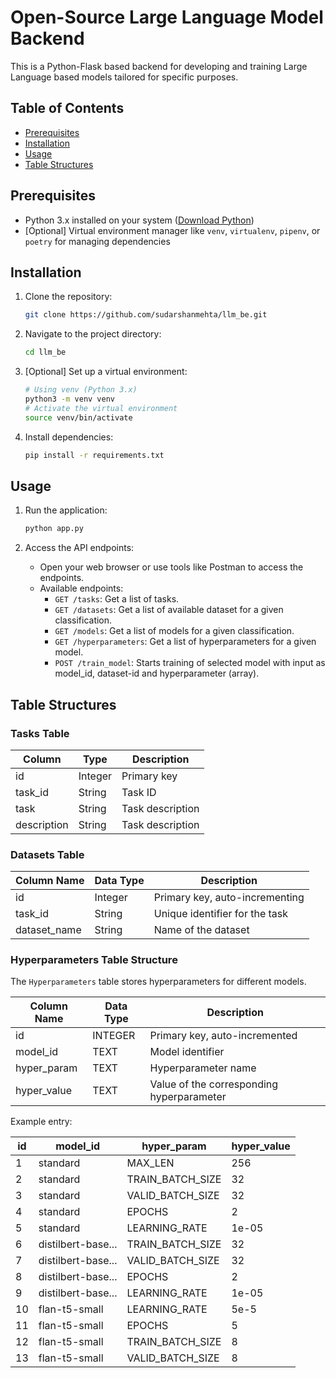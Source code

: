 # Open-Source Large Language Model Backend

This is a Python-Flask based backend for developing and training Large Language based models tailored for specific purposes.

## Table of Contents
- [Prerequisites](#prerequisites)
- [Installation](#installation)
- [Usage](#usage)
- [Table Structures](#table-structures)

## Prerequisites

- Python 3.x installed on your system ([Download Python](https://www.python.org/downloads/))
- [Optional] Virtual environment manager like `venv`, `virtualenv`, `pipenv`, or `poetry` for managing dependencies

## Installation

1. Clone the repository:
   ```bash
   git clone https://github.com/sudarshanmehta/llm_be.git
   ```

2. Navigate to the project directory:
   ```bash
   cd llm_be
   ```

3. [Optional] Set up a virtual environment:
   ```bash
   # Using venv (Python 3.x)
   python3 -m venv venv
   # Activate the virtual environment
   source venv/bin/activate
   ```

4. Install dependencies:
   ```bash
   pip install -r requirements.txt
   ```

## Usage

1. Run the application:
   ```bash
   python app.py
   ```

2. Access the API endpoints:
   - Open your web browser or use tools like Postman to access the endpoints.
   - Available endpoints:
     - `GET /tasks`: Get a list of tasks.
     - `GET /datasets`: Get a list of available dataset for a given classification.
     - `GET /models`: Get a list of models for a given classification.
     - `GET /hyperparameters`: Get a list of hyperparameters for a given model.
     - `POST /train_model`: Starts training of selected model with input as model_id, dataset-id and hyperparameter (array).

## Table Structures

### Tasks Table

| Column       | Type    | Description             |
|--------------|---------|-------------------------|
| id           | Integer | Primary key             |
| task_id      | String  | Task ID                 |
| task         | String  | Task description        |
| description  | String  | Task description        |


### Datasets Table

| Column Name | Data Type | Description                              |
|-------------|-----------|------------------------------------------|
| id          | Integer   | Primary key, auto-incrementing           |
| task_id     | String    | Unique identifier for the task           |
| dataset_name| String    | Name of the dataset                      |


### Hyperparameters Table Structure

The `Hyperparameters` table stores hyperparameters for different models.

| Column Name  | Data Type | Description                                      |
|--------------|-----------|--------------------------------------------------|
| id           | INTEGER   | Primary key, auto-incremented                    |
| model_id     | TEXT      | Model identifier                                 |
| hyper_param  | TEXT      | Hyperparameter name                              |
| hyper_value  | TEXT      | Value of the corresponding hyperparameter        |

Example entry:

| id | model_id            | hyper_param      | hyper_value |
|----|---------------------|------------------|-------------|
| 1  | standard            | MAX_LEN          | 256         |
| 2  | standard            | TRAIN_BATCH_SIZE | 32          |
| 3  | standard            | VALID_BATCH_SIZE | 32          |
| 4  | standard            | EPOCHS           | 2           |
| 5  | standard            | LEARNING_RATE    | 1e-05       |
| 6  | distilbert-base...  | TRAIN_BATCH_SIZE | 32          |
| 7  | distilbert-base...  | VALID_BATCH_SIZE | 32          |
| 8  | distilbert-base...  | EPOCHS           | 2           |
| 9  | distilbert-base...  | LEARNING_RATE    | 1e-05       |
| 10 | flan-t5-small       | LEARNING_RATE    | 5e-5        |
| 11 | flan-t5-small       | EPOCHS           | 5           |
| 12 | flan-t5-small       | TRAIN_BATCH_SIZE | 8           |
| 13 | flan-t5-small       | VALID_BATCH_SIZE | 8           |

